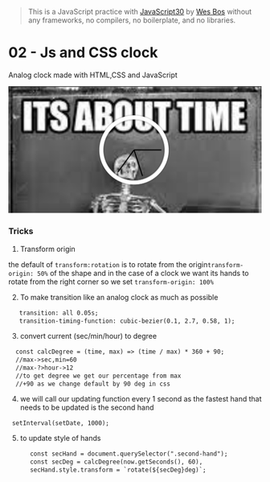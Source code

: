 > This is a JavaScript practice with [JavaScript30](https://javascript30.com/) by [Wes Bos](https://github.com/wesbos) without any frameworks, no compilers, no boilerplate, and no libraries.

# 02 - Js and CSS clock

Analog clock made with HTML,CSS and JavaScript

![](./images/demo.png)

<!-- view demo [here](https://amelieyeh.github.io/JS30/01-JSDrumKit/index.html) -->

<!-- ### ->main point ``` ```->code ``->highlight - ->bulleted point  -->

### Tricks

1. Transform origin

the default of `transform:rotation` is to rotate from the origin`transform-origin: 50%` of the shape and in the case of a clock we want its hands to rotate from the right corner so we set `transform-origin: 100%`

2. To make transition like an analog clock as much as possible

```
   transition: all 0.05s;
   transition-timing-function: cubic-bezier(0.1, 2.7, 0.58, 1);
```

3. convert current (sec/min/hour) to degree

```
  const calcDegree = (time, max) => (time / max) * 360 + 90;
  //max->sec,min=60
  //max-?>hour->12
  //to get degree we get our percentage from max
  //+90 as we change default by 90 deg in css
```

4. we will call our updating function every 1 second as the fastest hand that needs to be updated is the second hand

```
 setInterval(setDate, 1000);
```

5. to update style of hands

```
      const secHand = document.querySelector(".second-hand");
      const secDeg = calcDegree(now.getSeconds(), 60),
      secHand.style.transform = `rotate(${secDeg}deg)`;
```
